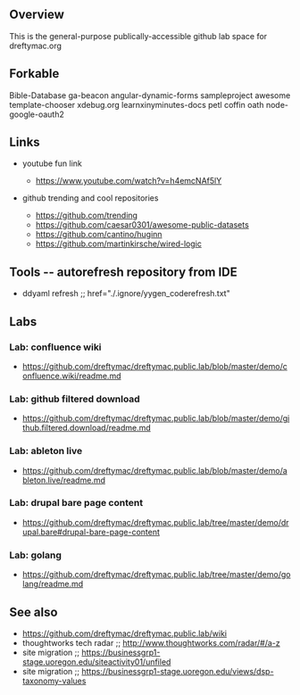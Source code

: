 ## Overview

This is the general-purpose publically-accessible github lab space for dreftymac.org

## Forkable

Bible-Database
ga-beacon
angular-dynamic-forms
sampleproject
awesome
template-chooser
xdebug.org
learnxinyminutes-docs
petl
coffin
oath
node-google-oauth2

## Links

* youtube fun link
   * https://www.youtube.com/watch?v=h4emcNAf5lY

* github trending and cool repositories
    * https://github.com/trending
    * https://github.com/caesar0301/awesome-public-datasets
    * https://github.com/cantino/huginn
    * https://github.com/martinkirsche/wired-logic

## Tools -- autorefresh repository from IDE

* ddyaml refresh  ;;  href="./.ignore/yygen_coderefresh.txt"

## Labs

### Lab: confluence wiki

* https://github.com/dreftymac/dreftymac.public.lab/blob/master/demo/confluence.wiki/readme.md

### Lab: github filtered download

* https://github.com/dreftymac/dreftymac.public.lab/blob/master/demo/github.filtered.download/readme.md

### Lab: ableton live

* https://github.com/dreftymac/dreftymac.public.lab/blob/master/demo/ableton.live/readme.md

### Lab: drupal bare page content

* https://github.com/dreftymac/dreftymac.public.lab/tree/master/demo/drupal.bare#drupal-bare-page-content

### Lab: golang

* https://github.com/dreftymac/dreftymac.public.lab/tree/master/demo/golang/readme.md

## See also

* https://github.com/dreftymac/dreftymac.public.lab/wiki
* thoughtworks tech radar ;; http://www.thoughtworks.com/radar/#/a-z
* site migration  ;;  https://businessgrp1-stage.uoregon.edu/siteactivity01/unfiled
* site migration  ;;  https://businessgrp1-stage.uoregon.edu/views/dsp-taxonomy-values
